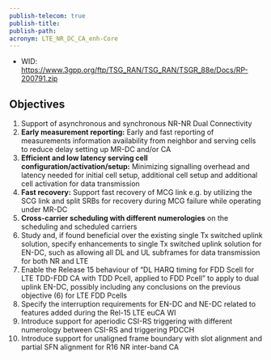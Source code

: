 ```yaml
---
publish-telecom: true
publish-title: 
publish-path: 
acronym: LTE_NR_DC_CA_enh-Core
---
```


- WID: https://www.3gpp.org/ftp/TSG_RAN/TSG_RAN/TSGR_88e/Docs/RP-200791.zip

## Objectives

1. Support of asynchronous and synchronous NR-NR Dual Connectivity
2. **Early measurement reporting:** Early and fast reporting of measurements information availability from neighbor and serving cells to reduce delay setting up MR-DC and/or CA
3. **Efficient and low latency serving cell configuration/activation/setup:** Minimizing signalling overhead and latency needed for initial cell setup, additional cell setup and additional cell activation for data transmission
4. **Fast recovery:** Support fast recovery of MCG link e.g. by utilizing the SCG link and split SRBs for recovery during MCG failure while operating under MR-DC
5. **Cross-carrier scheduling with different numerologies** on the scheduling and scheduled carriers
6. Study and, if found beneficial over the existing single Tx switched uplink solution, specify enhancements to single Tx switched uplink solution for EN-DC, such as allowing all DL and UL subframes for data transmission for both NR and LTE
7. Enable the Release 15 behaviour of “DL HARQ timing for FDD Scell for LTE TDD-FDD CA with TDD Pcell, applied to FDD Pcell” to apply to dual uplink EN-DC, possibly including any conclusions on the previous objective (6) for LTE FDD Pcells
8. Specify the interruption requirements for EN-DC and NE-DC related to features added during the Rel-15 LTE euCA WI
9. Introduce support for aperiodic CSI-RS triggering with different numerology between CSI-RS and triggering PDCCH
10. Introduce support for unaligned frame boundary with slot alignment and partial SFN alignment for R16 NR inter-band CA
